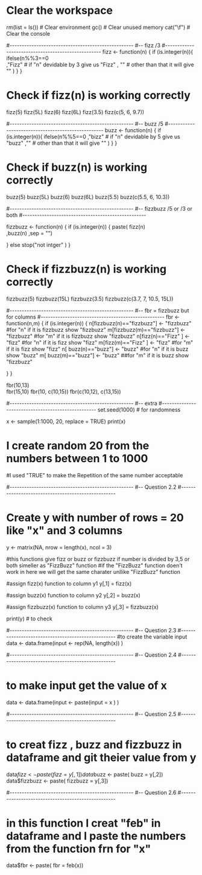
# Clear the workspace
rm(list = ls()) # Clear environment
gc()            # Clear unused memory
cat("\f")       # Clear the console

#---------------------------------------------------
#-- fizz /3
#---------------------------------------------------
fizz <- function(n) { 
  if (is.integer(n)){
    ifelse(n%%3==0   
           ,"Fizz"   #  if "n" devidable by 3 give us "Fizz"
           , ""      # other than that it will give ""
    )
  }
}

# Check if fizz(n) is working correctly
fizz(5)
fizz(5L)
fizz(6)
fizz(6L)
fizz(3.5)
fizz(c(5, 6, 9.7))

#---------------------------------------------------
#-- buzz /5
#---------------------------------------------------
buzz <- function(n) {
  if (is.integer(n)){
    ifelse(n%%5==0
           ,"bizz"   #  if "n" devidable by 5 give us "buzz"
           ,""       # other than that it will give ""
    )
  }
}

# Check if buzz(n) is working correctly
buzz(5)
buzz(5L)
buzz(6)
buzz(6L)
buzz(5.5)
buzz(c(5.5, 6, 10.3))


#---------------------------------------------------
#-- fizzbuzz /5 or /3 or both
#---------------------------------------------------

fizzbuzz <- function(n) { 
  if (is.integer(n)) {
    paste(
      fizz(n)      
      ,buzz(n)
      ,sep = "")
    
  } else 
    stop("not intger" )
}

# Check if fizzbuzz(n) is working correctly
fizzbuzz(5)
fizzbuzz(15L)
fizzbuzz(3.5)
fizzbuzz(c(3.7, 7, 10.5, 15L))

#---------------------------------------------------
#-- fbr = fizzbuzz but for columns
#---------------------------------------------------
fbr <- function(n,m) {
  if (is.integer(n)) {
    n[fizzbuzz(n)=="fizzbuzz"] <- "fizzbuzz" #for "n" if it is fizzbuzz show "fizzbuzz" 
    m[fizzbuzz(m)=="fizzbuzz"] <- "fizzbuzz" #for "m" if it is fizzbuzz show "fizzbuzz"
    n[fizz(n)=="Fizz" ] <- "fizz" #for "n" if it is fizz show "fizz"
    m[fizz(m)=="Fizz" ] <- "fizz" #for "m" if it is fizz show "fizz"
    n[ buzz(n)=="buzz"] <- "buzz" #for "n" if it is buzz show "buzz"
    m[ buzz(m)=="buzz"] <- "buzz" ##for "m" if it is buzz show "fizzbuzz" 
    
  }
}

fbr(10,13)    
fbr(15,10)
fbr(10, c(10,15))
fbr(c(10,12), c(13,15))

#---------------------------------------------------
#-- extra 
#---------------------------------------------------
set.seed(1000) # for randomness

x <- sample(1:1000, 20, replace = TRUE)
print(x)

# I create random 20 from the numbers between 1 to 1000
#I used "TRUE" to make the Repetition of the same number acceptable 

#---------------------------------------------------
#-- Question 2.2
#---------------------------------------------------

# Create y  with number of rows = 20 like "x" and 3 columns 
y <- matrix(NA, nrow = length(x), ncol = 3)

#this functions give fizz or buzz or fizzbuzz if number is divided by 3,5 or both simeller as "FizzBuzz" function
#if the "FizzBuzz" function doen't work in here we will get the same charater unllike "FizzBuzz" function 

#assign fizz(x) function  to column y1
y[,1] = fizz(x)

#assign buzz(x) function to column y2
y[,2] = buzz(x)

#assign fizzbuzz(x) function to column y3
y[,3] = fizzbuzz(x)

print(y) # to check

#---------------------------------------------------
#-- Question 2.3
#---------------------------------------------------
#to create the variable input
data <- data.frame(input <- rep(NA, length(x)) )

#---------------------------------------------------
#-- Question 2.4
#---------------------------------------------------

# to make input get the value of x
data <- data.frame(input <- paste(input  = x ) )

#---------------------------------------------------
#-- Question 2.5
#---------------------------------------------------

# to creat fizz , buzz and fizzbuzz in dataframe and git theier value from y
data$fizz <- paste( fizz =  y[,1])
data$buzz <-  paste( buzz =  y[,2])
data$fizzbuzz <-  paste( fizzbuzz =  y[,3])

#---------------------------------------------------
#-- Question 2.6
#---------------------------------------------------
# in this function I creat "feb" in dataframe and I paste the numbers from the function frn for "x"
data$fbr <- paste( fbr = feb(x))
